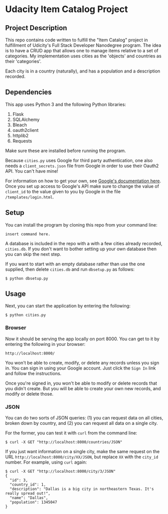 # Udacity Item Catalog Project

## Project Description

This repo contains code written to fulfill the "Item Catalog" project in 
fulfillment of Udicity's Full Stack Developer Nanodegree program. The idea 
is to have a CRUD app that allows one to manage items relative to a set of 
categories. My implementation uses cities as the 'objects' and countries as 
their 'categories'.

Each city is in a country (naturally), and has a population and a description 
recorded.

## Dependencies

This app uses Python 3 and the following Python libraries:

1. Flask
1. SQLAlchemy
1. Bleach
1. oauth2client
1. httplib2
1. Requests

Make sure these are installed before running the program.

Because `cities.py` uses Google for third party authentication, one also needs 
a `client_secrets.json` file from Google in order to use their Oauth2 API. You 
can't have mine!

For information on how to get your own, see [Google's documentation 
here](https://developers.google.com/identity/protocols/OAuth2). Once you set up 
access to Google's API make sure to change the value of `client_id` to the 
value given to you by Google in the file `/templates/login.html`.

## Setup

You can install the program by cloning this repo from your command line:

```
insert command here.
```

A database is included in the repo with a with a few cities already recorded, 
`cities.db`. If you don't want to bother setting up your own database then you 
can skip the next step.

If you want to start with an empty database rather than use the one supplied, 
then delete `cities.db` and run `dbsetup.py` as follows:

```
$ python dbsetup.py
```

## Usage

Next, you can start the application by entering the following:

```
$ python cities.py
```

### Browser

Now it should be serving the app locally on port 8000. You can get to it by 
entering the following in your browser:

```
http://localhost:8000/
```

You won't be able to create, modify, or delete any records unless you sign in. 
You can sign in using your Google account. Just click the `Sign In` link and 
follow the instructions.

Once you're signed in, you won't be able to modify or delete records that you 
didn't create. But you will be able to create your own new records, and modify 
or delete those.

### JSON

You can do two sorts of JSON queries: (1) you can request data on all cities, 
broken down by country, and (2) you can request all data on a single city.

For the former, you can test it with `curl` from the command line:

```
$ curl -X GET "http://localhost:8000/countries/JSON"
```

If you just want information on a single city, make the same request on the URL 
`http://localhost:8000/city/XX/JSON`, but replace `XX` with the `city_id` number. 
For example, using `curl` again:

```
$ curl -X GET "http://localhost:8000/city/3/JSON"
{
  "id": 3, 
  "country_id": 1, 
  "description": "Dallas is a big city in northeastern Texas. It's really spread out!", 
  "name": "Dallas", 
  "population": 1345047
}
```

